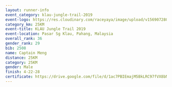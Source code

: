 ```yaml
---
layout: runner-info 
event_category: klau-jungle-trail-2019 
event-logo: https://res.cloudinary.com/raceyaya/image/upload/v1569072808/logo/klau-image_qwwxyw.png
category_km: 25KM 
event-title: KLAU Jungle Trail 2019 
event-location: Pasar Sg Klau, Pahang, Malaysia 
overall_rank: 36
gender_rank: 29
bib: 2508
name: Captain Meng
distance: 25KM
category: 25KM
gender: Male
finish: 4-22-28
certificate: https://drive.google.com/file/d/1ac7PBIEmajM5BkLRC97fVX8bNy7ljvRy/view?usp=sharing
---
```

